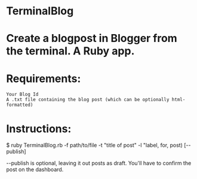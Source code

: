 # TerminalBlog

# Create a blogpost in Blogger from the terminal. A Ruby app.

# Requirements:

    Your Blog Id
    A .txt file containing the blog post (which can be optionally html-formatted)

# Instructions:
  $ ruby TerminalBlog.rb -f path/to/file -t "title of post" -l "label, for, post) [--publish]

  --publish is optional, leaving it out posts as draft. You'll have to confirm the post on the dashboard.
